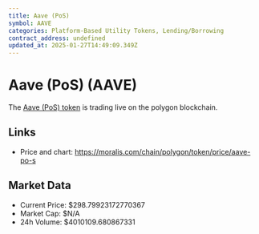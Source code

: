 ```yaml
---
title: Aave (PoS)
symbol: AAVE
categories: Platform-Based Utility Tokens, Lending/Borrowing
contract_address: undefined
updated_at: 2025-01-27T14:49:09.349Z
---
```


# Aave (PoS) (AAVE)
The [Aave (PoS) token](https://moralis.com/chain/polygon/token/price/aave-po-s) is trading live on the polygon blockchain.

## Links
- Price and chart: https://moralis.com/chain/polygon/token/price/aave-po-s

## Market Data
- Current Price: $298.79923172770367
- Market Cap: $N/A
- 24h Volume: $4010109.680867331
